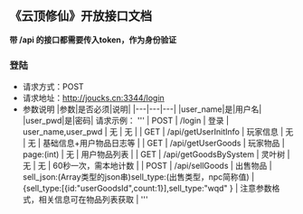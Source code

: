 ## 《云顶修仙》开放接口文档

**带 /api 的接口都需要传入token，作为身份验证**

### 登陆
- 请求方式：POST
- 请求地址：http://joucks.cn:3344/login
- 参数说明
|参数|是否必须|说明|
|---|---|---|
|user_name|是|用户名|
|user_pwd|是|密码|
请求示例：
'''
| POST | /login                | 登录     | user_name,user_pwd                                           | 无                                                        | 无                                     |
| GET  | /api/getUserInitInfo  | 玩家信息 | 无                                                           | 无                                                        | 基础信息+用户物品日志等                |
| GET  | /api/getUserGoods     | 玩家物品 | page:(int)                                                   | 无                                                        | 用户物品列表                           |
| GET  | /api/getGoodsBySystem | 灵叶树   | 无                                                           | 无                                                        | 60秒一次，需本地计数                   |
| POST | /api/sellGoods        | 出售物品 | sell_json:(Array类型的json串)sell_type:(出售类型，npc简称值) | {sell_type:[{id:"userGoodsId",count:1}],sell_type:"wqd" } | 注意参数格式，相关信息可在物品列表获取 |
'''
